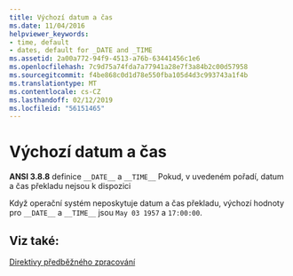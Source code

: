 ```yaml
---
title: Výchozí datum a čas
ms.date: 11/04/2016
helpviewer_keywords:
- time, default
- dates, default for _DATE and _TIME
ms.assetid: 2a00a772-94f9-4513-a76b-63441456c1e6
ms.openlocfilehash: 7c9d75a74fda7a77941a28e7f3a84b2c00d57958
ms.sourcegitcommit: f4be868c0d1d78e550fba105d4d3c993743a1f4b
ms.translationtype: MT
ms.contentlocale: cs-CZ
ms.lasthandoff: 02/12/2019
ms.locfileid: "56151465"
---
```

# <a name="default-date-and-time"></a>Výchozí datum a čas

**ANSI 3.8.8** definice `__DATE__` a `__TIME__` Pokud, v uvedeném pořadí, datum a čas překladu nejsou k dispozici

Když operační systém neposkytuje datum a čas překladu, výchozí hodnoty pro `__DATE__` a `__TIME__` jsou `May 03 1957` a `17:00:00`.

## <a name="see-also"></a>Viz také:

[Direktivy předběžného zpracování](../c-language/preprocessing-directives.md)
